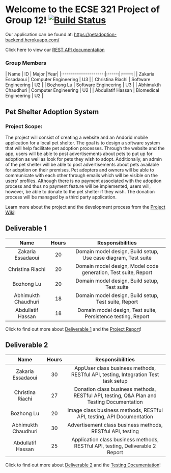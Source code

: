 # Welcome to the ECSE 321 Project of Group 12! [![Build Status](https://travis-ci.com/McGill-ECSE321-Winter2020/project-group-12.svg?token=4AcveMz5FumXG2yhkiT1&branch=master)](https://travis-ci.com/McGill-ECSE321-Winter2020/project-group-12)

Our application can be found at: https://petadoption-backend.herokuapp.com/

Click here to view our [REST API documentation](https://documenter.getpostman.com/view/10558315/SzKZtcBF)
### Group Members 
| Name                 | ID         | Major |Year|
|:--------------------:|:-----:|:-----:|
| Zakaria Essadaoui    | Computer Engineering   | U3 |
| Christina Riachi | Software Engineering   | U2 |
| Bozhong Lu          | Software Engineering   | U3 |
| Abhimukth Chaudhuri | Computer Engineering   | U2 |
| Abdullatif Hassan   | Biomedical Engineering   | U2 |

## Pet Shelter Adoption System 
### Project Scope:
The project will consist of creating a website and an Andorid mobile application for a local pet shelter. The goal is to design a software system that will help facilitate pet adoption processes. Through the website and the app, users will be able to post advertisements about pets to put up for adoption as well as look for pets they wish to adopt. Additionally, an admin of the pet shelter will be able to post advertisements about pets available for adoption on their premises. Pet adopters and owners will be able to communicate with each other through emails which will be visible on the users' profiles. Although there is no payment associated with the adoption process and thus no payment feature will be implemented, users will, however, be able to donate to the pet shelter if they wish. The donation process will be managed by a third party application. 

Learn more about the project and the development process from the [Project Wiki](https://github.com/McGill-ECSE321-Winter2020/project-group-12/wiki)!

## Deliverable 1
| Name                 | Hours | Responsibilities|
|:--------------------:|:----------:|:----:|
| Zakaria Essadaoui   | 20| Domain model design, Build setup, Use case diagram, Test suite
| Christina Riachi    | 20| Domain model design, Model code generation, Test suite, Report
| Bozhong Lu          | 20| Domain model design, Build setup, Test suite
| Abhimukth Chaudhuri | 18| Domain model design, Build setup, Test suite, Report 
| Abdullatif Hassan   | 18| Domain model design, Test suite, Persistence testing, Report 

Click to find out more about [Deliverable 1](https://github.com/McGill-ECSE321-Winter2020/project-group-12/wiki/Deliverable-1-(Requirements-model,-Use-case-diagram,-Domain-Model)) and the [Project Report](https://github.com/McGill-ECSE321-Winter2020/project-group-12/wiki/Deliverable-1-Report)!

## Deliverable 2
| Name                 | Hours | Responsibilities|
|:--------------------:|:----------:|:----:|
| Zakaria Essadaoui   | 30| AppUser class business methods, RESTful API, testing, Integration Test task setup
| Christina Riachi    | 27| Donation class business methods, RESTful API, testing, Q&A Plan and Testing Documentation
| Bozhong Lu          | 20| Image class business methods, RESTful API, testing, API Documentation
| Abhimukth Chaudhuri | 30| Advertisement class business methods, RESTful API, testing
| Abdullatif Hassan   | 25| Application class business methods, RESTful API, testing, Deliverable 2 Report 

Click to find out more about [Deliverable 2](https://github.com/McGill-ECSE321-Winter2020/project-group-12/wiki/Deliverable-2-(Software-QA-Plan,-Test-Coverage-Results)) and the [Testing Documentation](https://github.com/McGill-ECSE321-Winter2020/project-group-12/wiki/Testing-Documentation)!

